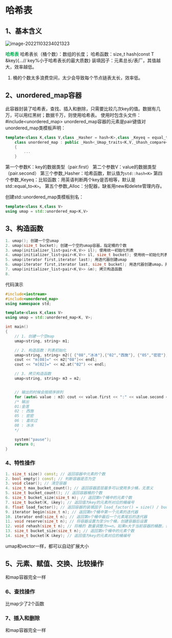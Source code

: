 # 哈希表

## 1、基本含义
![image-20221103234021323](http://test-123456-md-images.oss-cn-beijing.aliyuncs.com/img/image-20221103234021323.png)

<strong style="color:#00b050;">哈希表</strong>
哈希表长（桶个数）：数组的长度；
哈希函数：size_t hash(const T &key){...// key%小于哈希表长的最大质数}
装填因子：元素总长/表厂，其值越大，效率越低。

1. 桶的个数太多浪费空间，太少会导致每个节点链表太长，效率低。

## 2、unordered_map容器
此容器封装了哈希表，查找、插入和删除，只需要比较几次key的值。数据有几万，可以用红黑树；数据千万，则使用哈希表。
使用时包含头文件：#include<unordered_map>
unordered_map容器的元素是pair键值对
unordered_map类模板声明：

```c++
template<class K,class V,class _Hasher = hash<K>,class _Keyeq = equal_to<K>,class _Alloc = allocator<pair<const K,V>>>
    class unordered_map : public _Hash<_Umap_traits<K,V,_Uhash_compare<K,_Hasher,_Keyeq>,_Alloc,false>>
    {
        ...
    }
```

第一个参数K：key的数据类型（pair.first）
第二个参数V：value的数据类型（pair.second）
第三个参数_Hasher：哈希函数，默认值为`std::hash<K>`
第四个参数_Keyeq：比较函数：用英语判断两个key是否相等，默认是std::equal_to`<K>`。
第五个参数_Alloc：分配器，缺省用new和delete管理内存。

创建std::unordered_map类模板别名：

```c++
template<class K,class V>
using umap = std::unordered_map<K,V>
```

## 3、构造函数

```c++
1. umap(); 创建一个空umap
2. umap(size_t bucket); 创建一个空的umap容器，指定桶的个数
3. umap(initializer_list<pair<K,V>> il); 使用统一初始化列表
4. umap(initializer_list<pair<K,V>> il, size_t bucket); 使用统一初始化列表，并指定桶个数
5. umap(iterator first,iterator last); 用迭代器创建umap
6. umap(iterator first,iterator last, size_t bucket); 用迭代器创建umap，并指定桶个数
7. umap(initializer_list<pair<K,V>> &m); 拷贝构造函数
8. 
```

代码演示

```c++
#include<iostream>
#include<unordered_map>
using namespace std;

template<class K,class V>
using umap = std::unordered_map<K, V>;

int main()
{
	// 1. 创建一个空map
	umap<string, string> m1;

	// 2. 构造函数：列表初始化
	umap<string, string> m2({ {"08","冰冰"},{"02","西施"}, {"05","密密"}, {"01","金莲"}, {"06","喜欢过"} });
	cout << "m[08]=" << m2["08"]<< endl;
	cout << "m[02]=" << m2.at("02") << endl;

	// 3. 拷贝构造函数
	umap<string, string> m3 = m2;


	// 输出的时候会按顺序排列
	for (auto& value : m3) cout << value.first << ":" << value.second << endl;
	/* 输出
	01:金莲
	02 : 西施
	05 : 密密
	06 : 喜欢过
	08 : 冰冰
	*/

	system("pause");
	return 0;
}
```

### 4、特性操作

```c++
1. size_t size() const; // 返回容器中元素的个数
2. bool empty() const; // 判断容器是否为空
3. void clear(); // 清空容器
4. size_t max_bucket_count(); // 返回容器底层最多可以使用多少桶，无意义
5. size_t bucket_count(); // 返回容器桶的个数
6. size_t bucket_size(size_t n); // 返回第n个桶中的元素个数
7. size_t bucket(K, &key); // 返回值为key的元素所对应的桶编号
8. float load_factor(); // 返回容器的装填因子 load_factor() = size() / bucker_count();
9. iterator begin(size_t n); // 返回第n个桶中第一个元素的迭代器
10. iterator end(size_t n); // 返回第n个桶中最后一个元素尾后的迭代器
11. void reserve(size_t n); // 将容器设置为至少n个桶，创建容器后设置
12. void rehash(size_t n); // 将桶的 数量调整为>=n。如果n大于当前容器的桶数，该方法重新hash；如果小于，次方法没有用
13. size_t bucket_size(size_t n); // 返回第n个桶中的元素个数
14. size_t bucket(K &key); // 返回值为key的元素对应的桶编号
```

umap和vector一样，都可以自动扩展大小

## 5、元素、赋值、交换、比较操作

和map容器完全一样

### 6、查找操作

比map少了2个函数

### 7、插入和删除

和map容器完全一样